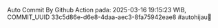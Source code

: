 Auto Commit By Github Action pada: 2025-03-16 19:15:23 WIB, COMMIT_UUID 33c5d86e-d6e8-4daa-aec3-8fa75942eae8 #autohijau🗿
